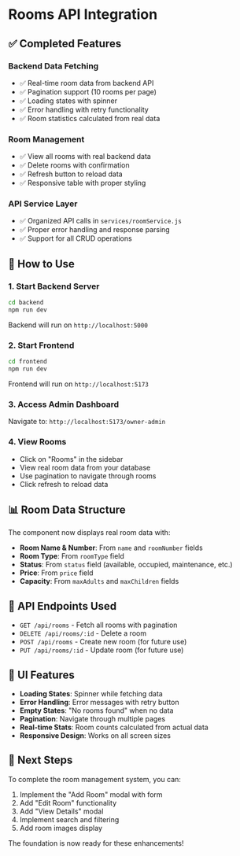 # Rooms API Integration

## ✅ Completed Features

### **Backend Data Fetching**
- ✅ Real-time room data from backend API
- ✅ Pagination support (10 rooms per page)
- ✅ Loading states with spinner
- ✅ Error handling with retry functionality
- ✅ Room statistics calculated from real data

### **Room Management**
- ✅ View all rooms with real backend data
- ✅ Delete rooms with confirmation
- ✅ Refresh button to reload data
- ✅ Responsive table with proper styling

### **API Service Layer**
- ✅ Organized API calls in `services/roomService.js`
- ✅ Proper error handling and response parsing
- ✅ Support for all CRUD operations

## 🚀 How to Use

### **1. Start Backend Server**
```bash
cd backend
npm run dev
```
Backend will run on `http://localhost:5000`

### **2. Start Frontend**
```bash
cd frontend
npm run dev
```
Frontend will run on `http://localhost:5173`

### **3. Access Admin Dashboard**
Navigate to: `http://localhost:5173/owner-admin`

### **4. View Rooms**
- Click on "Rooms" in the sidebar
- View real room data from your database
- Use pagination to navigate through rooms
- Click refresh to reload data

## 📊 Room Data Structure

The component now displays real room data with:
- **Room Name & Number**: From `name` and `roomNumber` fields
- **Room Type**: From `roomType` field
- **Status**: From `status` field (available, occupied, maintenance, etc.)
- **Price**: From `price` field
- **Capacity**: From `maxAdults` and `maxChildren` fields

## 🔧 API Endpoints Used

- `GET /api/rooms` - Fetch all rooms with pagination
- `DELETE /api/rooms/:id` - Delete a room
- `POST /api/rooms` - Create new room (for future use)
- `PUT /api/rooms/:id` - Update room (for future use)

## 🎨 UI Features

- **Loading States**: Spinner while fetching data
- **Error Handling**: Error messages with retry button
- **Empty States**: "No rooms found" when no data
- **Pagination**: Navigate through multiple pages
- **Real-time Stats**: Room counts calculated from actual data
- **Responsive Design**: Works on all screen sizes

## 🔄 Next Steps

To complete the room management system, you can:
1. Implement the "Add Room" modal with form
2. Add "Edit Room" functionality
3. Add "View Details" modal
4. Implement search and filtering
5. Add room images display

The foundation is now ready for these enhancements!
